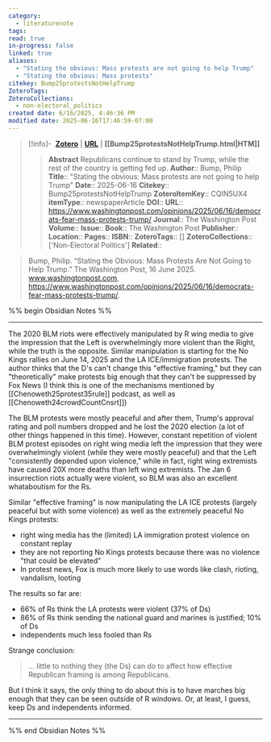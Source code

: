 ```yaml
---
category:
  - literaturenote
tags: 
read: true
in-progress: false
linked: true
aliases:
  - "Stating the obvious: Mass protests are not going to help Trump"
  - "Stating the obvious: Mass protests"
citekey: Bump25protestsNotHelpTrump
ZoteroTags: 
ZoteroCollections:
  - non-electoral_politics
created date: 6/16/2025, 4:46:36 PM
modified date: 2025-06-16T17:46:59-07:00
---
```


> [!info]- &nbsp;[**Zotero**](zotero://select/library/items/CQIN5UX4)  | [**URL**](https://www.washingtonpost.com/opinions/2025/06/16/democrats-fear-mass-protests-trump/) | **[[Bump25protestsNotHelpTrump.html|HTM]]**
>> **Abstract**
> Republicans continue to stand by Trump, while the rest of the country is getting fed up.
> > **Author**:: Bump, Philip
> **Title**:: "Stating the obvious: Mass protests are not going to help Trump"
> **Date**:: 2025-06-16
> **Citekey**:: Bump25protestsNotHelpTrump
> **ZoteroItemKey**:: CQIN5UX4
> **itemType**:: newspaperArticle
> **DOI**:: 
> **URL**:: https://www.washingtonpost.com/opinions/2025/06/16/democrats-fear-mass-protests-trump/
> **Journal**:: The Washington Post
> **Volume**:: 
> **Issue**:: 
> **Book**:: The Washington Post
> **Publisher**:: 
> **Location**:: 
> **Pages**:: 
> **ISBN**:: 
> **ZoteroTags**:: []
> **ZoteroCollections**:: ['Non-Electoral Politics']
> **Related**::

>  Bump, Philip. “Stating the Obvious: Mass Protests Are Not Going to Help Trump.” The Washington Post, 16 June 2025. www.washingtonpost.com, https://www.washingtonpost.com/opinions/2025/06/16/democrats-fear-mass-protests-trump/.

%% begin Obsidian Notes %%
___
The 2020 BLM riots were effectively manipulated by R wing media to give the impression that the Left is overwhelmingly more violent than the Right, while the truth is the opposite.  Similar manipulation is starting for the No Kings rallies on June 14, 2025 and the LA ICE/immigration protests.  The author thinks that the D's can't change this "effective framing," but they can "theoretically" make protests big enough that they can't be suppressed by Fox News (I think this is one of the mechanisms mentioned by [[Chenoweth25protest35rule]] podcast, as well as [[Chenoweth24crowdCountCnsrt]])

The BLM protests were mostly peaceful and after them, Trump's approval rating and poll numbers dropped and he lost the 2020 election (a lot of other things happened in this time).  However, constant repetition of violent BLM protest episodes on right wing media left the impression that they were overwhelmingly violent (while they were mostly peaceful) and that the Left "consistently depended upon violence," while in fact, right wing extremists have caused 20X more deaths than left wing extremists.  The Jan 6 insurrection riots actually were violent, so BLM was also an excellent whataboutism for the Rs.

Similar "effective framing" is now manipulating the LA ICE protests (largely peaceful but with some violence) as well as the extremely peaceful No Kings protests:
- right wing media has the (limited) LA immigration protest violence on constant replay
- they are not reporting No Kings protests because there was no violence "that could be elevated"
- In protest news, Fox is much more likely to use words like clash, rioting, vandalism, looting
  
The results so far are:
- 66% of Rs think the LA protests were violent (37% of Ds)
- 86% of Rs think sending the national guard and marines is justified; 10% of Ds
- independents much less fooled than Rs

Strange conclusion:
> ... little to nothing they (the Ds) can do to affect how effective Republican framing is among Republicans. 

But I think it says, the only thing to do about this is to have marches big enough that they can be seen outside of R windows.  Or, at least, I guess, keep Ds and independents informed.

___
%% end Obsidian Notes %%
